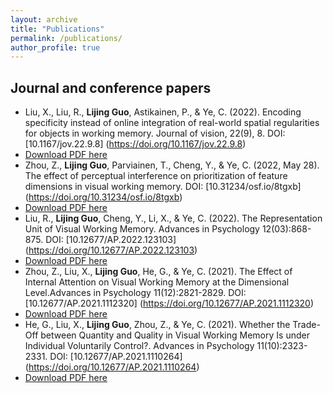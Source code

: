 ```yaml
---
layout: archive
title: "Publications"
permalink: /publications/
author_profile: true
---
```



Journal and conference papers
------

* Liu, X., Liu, R., **Lijing Guo**, Astikainen, P., & Ye, C. (2022). Encoding specificity instead of online integration of real-world spatial regularities for objects in working memory. Journal of vision, 22(9), 8. DOI: [10.1167/jov.22.9.8] (https://doi.org/10.1167/jov.22.9.8)
* [Download PDF here](http://LijingGu0.github.io/files/paper1.pdf)
* Zhou, Z., **Lijing Guo**, Parviainen, T., Cheng, Y., & Ye, C. (2022, May 28). The effect of perceptual interference on prioritization of feature dimensions in visual working memory. DOI: [10.31234/osf.io/8tgxb] (https://doi.org/10.31234/osf.io/8tgxb)
* [Download PDF here](http://LijingGu0.github.io/files/paper2.pdf)
* Liu, R., **Lijing Guo**, Cheng, Y., Li, X., & Ye, C. (2022). The Representation Unit of Visual Working Memory. Advances in Psychology 12(03):868-875. DOI: [10.12677/AP.2022.123103] (https://doi.org/10.12677/AP.2022.123103)
* [Download PDF here](http://LijingGu0.github.io/files/paper3.pdf)
* Zhou, Z., Liu, X., **Lijing Guo**, He, G., & Ye, C. (2021). The Effect of Internal Attention on Visual Working Memory at the Dimensional Level.Advances in Psychology 11(12):2821-2829. DOI: [10.12677/AP.2021.1112320] (https://doi.org/10.12677/AP.2021.1112320)
* [Download PDF here](http://LijingGu0.github.io/files/paper4.pdf)
* He, G., Liu, X., **Lijing Guo**, Zhou, Z., & Ye, C. (2021). Whether the Trade-Off between Quantity and Quality in Visual Working Memory Is under Individual Voluntarily Control?. Advances in Psychology 11(10):2323-2331. DOI: [10.12677/AP.2021.1110264] (https://doi.org/10.12677/AP.2021.1110264)
* [Download PDF here](http://LijingGu0.github.io/files/paper5.pdf)
